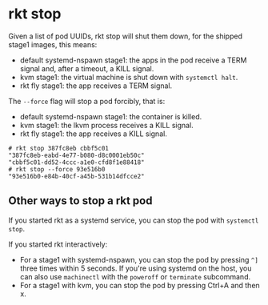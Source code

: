 # rkt stop

Given a list of pod UUIDs, rkt stop will shut them down, for the shipped stage1 images, this means:

* default systemd-nspawn stage1: the apps in the pod receive a TERM signal and, after a timeout, a KILL signal.
* kvm stage1: the virtual machine is shut down with `systemctl halt`.
* rkt fly stage1: the app receives a TERM signal.

The `--force` flag will stop a pod forcibly, that is:

* default systemd-nspawn stage1: the container is killed.
* kvm stage1: the lkvm process receives a KILL signal.
* rkt fly stage1: the app receives a KILL signal.

```
# rkt stop 387fc8eb cbbf5c01
"387fc8eb-eabd-4e77-b080-d8c0001eb50c"
"cbbf5c01-dd52-4ccc-a1e0-cfd8f1e88418"
# rkt stop --force 93e516b0
"93e516b0-e84b-40cf-a45b-531b14dfcce2"
```

## Other ways to stop a rkt pod

If you started rkt as a systemd service, you can stop the pod with `systemctl stop`.

If you started rkt interactively:

* For a stage1 with systemd-nspawn, you can stop the pod by pressing `^]` three times within 5 seconds.
If you're using systemd on the host, you can also use `machinectl` with the `poweroff` or `terminate` subcommand.
* For a stage1 with kvm, you can stop the pod by pressing Ctrl+A and then x.

